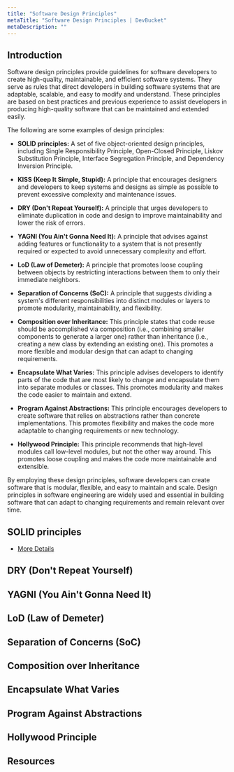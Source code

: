```yaml
---
title: "Software Design Principles"
metaTitle: "Software Design Principles | DevBucket"
metaDescription: ""
---
```


## Introduction

Software design principles provide guidelines for software developers to create high-quality, maintainable, and efficient software systems. They serve as rules that direct developers in building software systems that are adaptable, scalable, and easy to modify and understand. These principles are based on best practices and previous experience to assist developers in producing high-quality software that can be maintained and extended easily.

The following are some examples of design principles:

- **SOLID principles:** A set of five object-oriented design principles, including Single Responsibility Principle, Open-Closed Principle, Liskov Substitution Principle, Interface Segregation Principle, and Dependency Inversion Principle.

- **KISS (Keep It Simple, Stupid):** A principle that encourages designers and developers to keep systems and designs as simple as possible to prevent excessive complexity and maintenance issues.

- **DRY (Don't Repeat Yourself):** A principle that urges developers to eliminate duplication in code and design to improve maintainability and lower the risk of errors.

- **YAGNI (You Ain't Gonna Need It):** A principle that advises against adding features or functionality to a system that is not presently required or expected to avoid unnecessary complexity and effort.

- **LoD (Law of Demeter):** A principle that promotes loose coupling between objects by restricting interactions between them to only their immediate neighbors.

- **Separation of Concerns (SoC):** A principle that suggests dividing a system's different responsibilities into distinct modules or layers to promote modularity, maintainability, and flexibility.

- **Composition over Inheritance:** This principle states that code reuse should be accomplished via composition (i.e., combining smaller components to generate a larger one) rather than inheritance (i.e., creating a new class by extending an existing one). This promotes a more flexible and modular design that can adapt to changing requirements.

- **Encapsulate What Varies:** This principle advises developers to identify parts of the code that are most likely to change and encapsulate them into separate modules or classes. This promotes modularity and makes the code easier to maintain and extend.

- **Program Against Abstractions:** This principle encourages developers to create software that relies on abstractions rather than concrete implementations. This promotes flexibility and makes the code more adaptable to changing requirements or new technology.

- **Hollywood Principle:** This principle recommends that high-level modules call low-level modules, but not the other way around. This promotes loose coupling and makes the code more maintainable and extensible.

By employing these design principles, software developers can create software that is modular, flexible, and easy to maintain and scale. Design principles in software engineering are widely used and essential in building software that can adapt to changing requirements and remain relevant over time.

## SOLID principles
- [More Details](/software-design-and-architecture/4.software-design-principles/1.solid-principles)

## DRY (Don't Repeat Yourself)


## YAGNI (You Ain't Gonna Need It)


## LoD (Law of Demeter)


## Separation of Concerns (SoC)


## Composition over Inheritance


## Encapsulate What Varies


## Program Against Abstractions


## Hollywood Principle





## Resources
